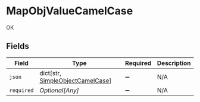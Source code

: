 # MapObjValueCamelCase

OK


## Fields

| Field                                                                            | Type                                                                             | Required                                                                         | Description                                                                      |
| -------------------------------------------------------------------------------- | -------------------------------------------------------------------------------- | -------------------------------------------------------------------------------- | -------------------------------------------------------------------------------- |
| `json`                                                                           | dict[str, [SimpleObjectCamelCase](../../models/shared/simpleobjectcamelcase.md)] | :heavy_minus_sign:                                                               | N/A                                                                              |
| `required`                                                                       | *Optional[Any]*                                                                  | :heavy_minus_sign:                                                               | N/A                                                                              |